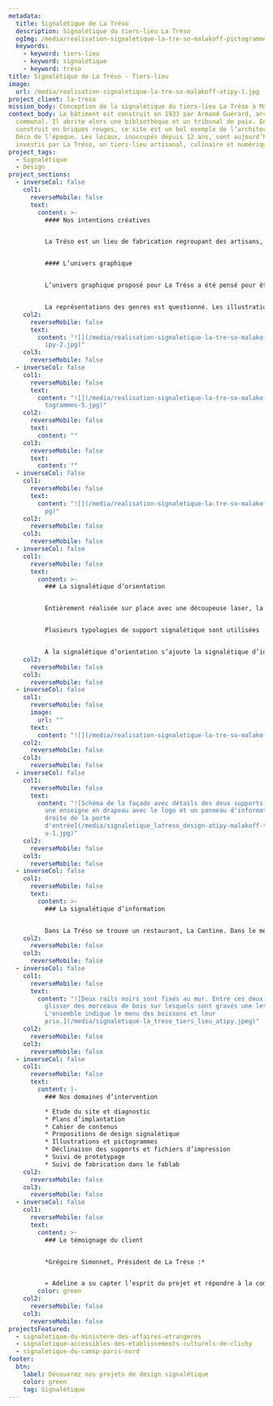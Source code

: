 ```yaml
---
metadata:
  title: Signalétique de La Tréso
  description: Signalétique du tiers-lieu La Tréso
  ogImg: /media/realisation-signaletique-la-tre-so-malakoff-pictogramme-atipy-2.jpg
  keywords:
    - keyword: tiers-lieu
    - keyword: signalétique
    - keyword: tréso
title: Signalétique de La Tréso - Tiers-lieu
image:
  url: /media/realisation-signaletique-la-tre-so-malakoff-atipy-1.jpg
project_client: la-treso
mission_body: Conception de la signalétique du tiers-lieu La Tréso à Malakoff.
context_body: Le bâtiment est construit en 1933 par Armand Guérard, architecte
  communal. Il abrite alors une bibliothèque et un tribunal de paix. Entièrement
  construit en briques rouges, ce site est un bel exemple de l’architecture Art
  Déco de l’époque. Les locaux, inoccupés depuis 12 ans, sont aujourd’hui
  investis par La Tréso, un tiers-lieu artisanal, culinaire et numérique.
project_tags:
  - Signalétique
  - Design
project_sections:
  - inverseCol: false
    col1:
      reverseMobile: false
      text:
        content: >-
          #### Nos intentions créatives


          La Tréso est un lieu de fabrication regroupant des artisans, concepteurs, créatifs. Nous avons choisi de mettre en avant ces éléments. Nous proposons une signalétique ludique et sobre, entièrement fabriquée en bois récupéré et basée sur un système d’assemblage de carrés.


          #### L’univers graphique


          L’univers graphique proposé pour La Tréso a été pensé pour être à la fois compréhensible et convivial. La convivialité et l’accueil sont des éléments essentiels de ce projet collaboratif. Nous avons ainsi créé une série d’illustrations évocatrices, parfois drôles, utilisables pour les supports de communication et la signalétique.


          L﻿a représentations des genres est questionné. Les illustrations réalisées sont imaginées à l'encontre des stéréotypes.
    col2:
      reverseMobile: false
      text:
        content: "![](/media/realisation-signaletique-la-tre-so-malakoff-pictogramme-at\
          ipy-2.jpg)"
    col3:
      reverseMobile: false
  - inverseCol: false
    col1:
      reverseMobile: false
      text:
        content: "![](/media/realisation-signaletique-la-tre-so-malakoff-bois-atipy-pic\
          togrammes-5.jpg)"
    col2:
      reverseMobile: false
      text:
        content: ""
    col3:
      reverseMobile: false
      text:
        content: ""
  - inverseCol: false
    col1:
      reverseMobile: false
      text:
        content: "![](/media/realisation-signaletique-la-tre-so-malakoff-bois-atipy-4.j\
          pg)"
    col2:
      reverseMobile: false
    col3:
      reverseMobile: false
  - inverseCol: false
    col1:
      reverseMobile: false
      text:
        content: >-
          ### La signalétique d’orientation


          Entièrement réalisée sur place avec une découpeuse laser, la signalétique fait partie intégrante du lieu. Pensée avant l’ouverture de La Tréso, elle s’imprègne de l’atmosphère, des matières présentes dans le mobilier, des outils à disposition.


          Plusieurs typologies de support signalétique sont utilisées : synoptique, imposte, suspendu, plaque de porte… Chaque information est associée à une illustration s’inspirant de la charte graphique et de l’identité visuelle.


          A la signalétique d’orientation s’ajoute la signalétique d’identification. Pouvoir nommer chaque espace et savoir ce qui se trouve derrière chaque porte est indispensable pour favoriser le repérage et un bon confort d’usage du lieu.
    col2:
      reverseMobile: false
    col3:
      reverseMobile: false
  - inverseCol: false
    col1:
      reverseMobile: false
      image:
        url: ""
      text:
        content: "![](/media/realisation-signaletique-la-tre-so-malakoff-atipy-3.jpg)"
    col2:
      reverseMobile: false
    col3:
      reverseMobile: false
  - inverseCol: false
    col1:
      reverseMobile: false
      text:
        content: "![Schéma de la façade avec détails des deux supports de signalétique :
          une enseigne en drapeau avec le logo et un panneau d'information à
          droite de la porte
          d'entrée](/media/signaletique_latreso_design-atipy-malakoff-tiers-lie\
          u-1.jpg)"
    col2:
      reverseMobile: false
    col3:
      reverseMobile: false
  - inverseCol: false
    col1:
      reverseMobile: false
      text:
        content: >-
          ### La signalétique d’information


          Dans La Tréso se trouve un restaurant, La Cantine. Dans le même esprit que la signalétique du bâtiment, nous proposons un système de rail dans lequel vient se glisser des en bois. Oui, ça vous rappelle vos parties de Scrabble ! Le menu est ainsi interchangeable en fonction des saisons ou du plat du jour.
    col2:
      reverseMobile: false
    col3:
      reverseMobile: false
  - inverseCol: false
    col1:
      reverseMobile: false
      text:
        content: "![Deux rails noirs sont fixés au mur. Entre ces deux rails on peut
          glisser des morceaux de bois sur lesquels sont gravés une lettre.
          L'ensemble indique le menu des boissons et leur
          prix.](/media/signaletique-la_treso_tiers_lieu_atipy.jpeg)"
    col2:
      reverseMobile: false
    col3:
      reverseMobile: false
  - inverseCol: false
    col1:
      reverseMobile: false
      text:
        content: |-
          ### Nos domaines d’intervention

          * Etude du site et diagnostic
          * Plans d’implantation
          * Cahier de contenus
          * Propositions de design signalétique
          * Illustrations et pictogrammes
          * Déclinaison des supports et fichiers d’impression
          * Suivi de prototypage
          * Suivi de fabrication dans le fablab
    col2:
      reverseMobile: false
    col3:
      reverseMobile: false
  - inverseCol: false
    col1:
      reverseMobile: false
      text:
        content: >-
          ### Le témoignage du client


          *Grégoire Simonnet, Président de La Tréso :*


          « Adeline a su capter l’esprit du projet et répondre à la complexité d’une signalétique pour un lieu atypique, proposant des usages multiples et changeants, avec des notes d’humour et un soucis d’accessibilité. Comme La Tréso est un lieu de fabrication, la production a été réalisé in-situ en collaboration avec l’agence Atipy. Là aussi une collaboration enrichissante, permettant une production rapide et évolutive. Un vrai plaisir de travailler avec Adeline et l’agence Atipy. »
        color: green
    col2:
      reverseMobile: false
    col3:
      reverseMobile: false
projectsFeatured:
  - signaletique-du-ministere-des-affaires-etrangeres
  - signaletique-accessibles-des-etablissements-culturels-de-clichy
  - signaletique-du-camsp-paris-nord
footer:
  btn:
    label: Découvrez nos projets de design signalétique
    color: green
    tag: Signalétique
---
```

